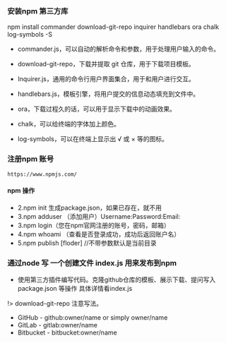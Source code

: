 ###  安装npm 第三方库

npm install commander download-git-repo inquirer handlebars ora chalk log-symbols -S

- commander.js，可以自动的解析命令和参数，用于处理用户输入的命令。

- download-git-repo，下载并提取 git 仓库，用于下载项目模板。

- Inquirer.js，通用的命令行用户界面集合，用于和用户进行交互。

- handlebars.js，模板引擎，将用户提交的信息动态填充到文件中。

- ora，下载过程久的话，可以用于显示下载中的动画效果。

- chalk，可以给终端的字体加上颜色。

- log-symbols，可以在终端上显示出 √ 或 × 等的图标。


### 注册npm 账号

    https://www.npmjs.com/

#### npm 操作

-  2.npm init 生成package.json，如果已存在，就不用
-  3.npm adduser （添加用户）Username:Password:Email:
-  3.npm login（您在npm官网注册的账号，密码，邮箱）
-  4.npm whoami  （查看是否登录成功，成功后返回账户名）
-  5.npm publish [floder] //不带参数默认是当前目录

### 通过node 写 一个创建文件 index.js 用来发布到npm

-  使用第三方插件编写代码。克隆github仓库的模板、展示下载、提问写入 package.json 等操作 具体详情看index.js

!> download-git-repo 注意写法。
- GitHub - github:owner/name or simply owner/name
- GitLab - gitlab:owner/name
- Bitbucket - bitbucket:owner/name
